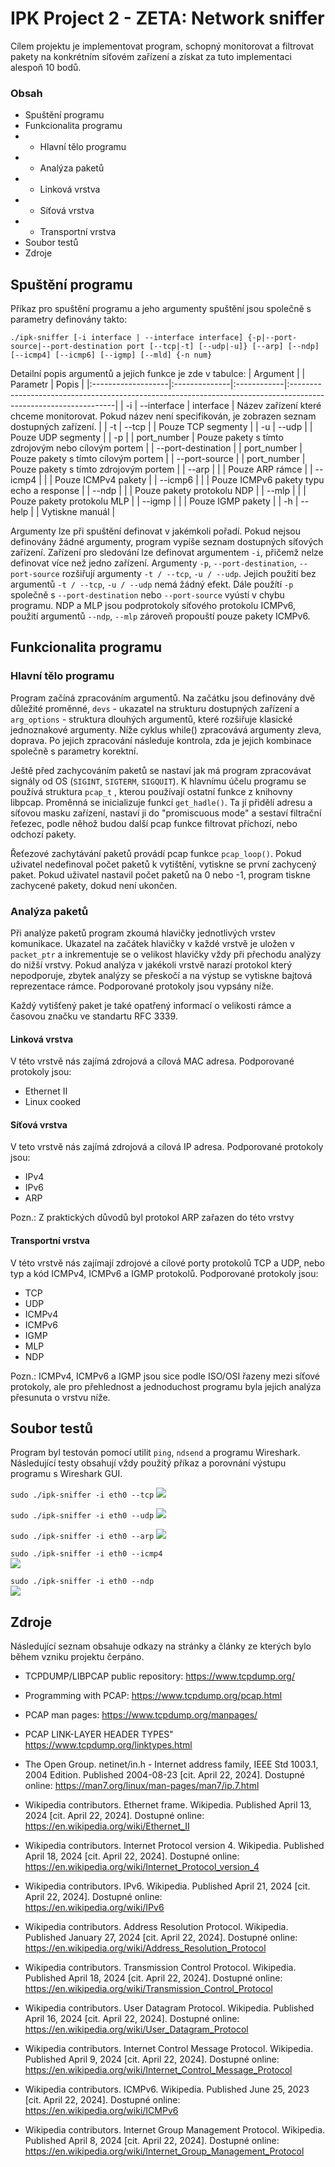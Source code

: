 # IPK Project 2 - ZETA: Network sniffer
Cílem projektu je implementovat program, schopný monitorovat a filtrovat pakety na konkrétním síťovém zařízení a získat za tuto implementaci alespoň 10 bodů.

### Obsah
- Spuštění programu
- Funkcionalita programu
- - Hlavní tělo programu
- - Analýza paketů
- - Linková vrstva
- - Síťová vrstva
- - Transportní vrstva
- Soubor testů
- Zdroje

## Spuštění programu
Příkaz pro spuštění programu a jeho argumenty spuštění jsou společně s parametry definovány takto:

    ./ipk-sniffer [-i interface | --interface interface] {-p|--port-source|--port-destination port [--tcp|-t] [--udp|-u]} [--arp] [--ndp] [--icmp4] [--icmp6] [--igmp] [--mld] {-n num}  

Detailní popis argumentů a jejich funkce je zde v tabulce:
| Argument           |               | Parametr    | Popis                                                                                                           |
|:-------------------|:--------------|:------------|:----------------------------------------------------------------------------------------------------------------|
| -i                 | --interface   | interface   | Název zařízení které chceme monitorovat. Pokud název není specifikován, je zobrazen seznam dostupných zařízení. |
| -t                 | --tcp         |             | Pouze TCP segmenty                                                                                              |
| -u                 | --udp         |             | Pouze UDP segmenty                                                                                              |
| -p                 |               | port_number | Pouze pakety s tímto zdrojovým nebo cílovým portem                                                              |
| --port-destination |               | port_number | Pouze pakety s tímto cílovým portem                                                                             |
| --port-source      |               | port_number | Pouze pakety s tímto zdrojovým portem                                                                           |
| --arp              |               |             | Pouze ARP rámce                                                                                                 |
| --icmp4            |               |             | Pouze ICMPv4 pakety                                                                                             |
| --icmp6            |               |             | Pouze ICMPv6 pakety typu echo a response                                                                        |
| --ndp              |               |             | Pouze pakety protokolu NDP                                                                                      |
| --mlp              |               |             | Pouze pakety protokolu MLP                                                                                      |
| --igmp             |               |             | Pouze IGMP pakety                                                                                               |
| -h                 | --help        |             | Vytiskne manuál                                                                                                 |

Argumenty lze při spuštění definovat v jakémkoli pořadí. Pokud nejsou definovány žádné argumenty, program vypíše seznam dostupných síťových zařízení. Zařízení pro sledování lze definovat argumentem ````-i````, přičemž nelze definovat více než jedno zařízení. Argumenty ````-p````, ````--port-destination````, ````--port-source```` rozšiřují argumenty ````-t / --tcp````, ````-u / --udp````. Jejich použití bez argumentů ````-t / --tcp````, ````-u / --udp```` nemá žádný efekt. Dále použítí ````-p```` společně s ````--port-destination```` nebo ````--port-source```` vyústí v chybu programu. NDP a MLP jsou podprotokoly síťového protokolu ICMPv6, použití argumentů ````--ndp````, ````--mlp```` zároveň propouští pouze pakety ICMPv6.

## Funkcionalita programu
### Hlavní tělo programu
Program začíná zpracováním argumentů. Na začátku jsou definovány dvě důležité proměnné, ````devs```` - ukazatel na strukturu dostupných zařízení a ````arg_options```` - struktura dlouhých argumentů, které rozšiřuje klasické jednoznakové argumenty. Níže cyklus while() zpracovává argumenty zleva, doprava. Po jejich zpracování následuje kontrola, zda je jejich kombinace společně s parametry korektní.

Ještě před zachycováním paketů se nastaví jak má program zpracovávat signály od OS (````SIGINT````, ````SIGTERM````, ````SIGQUIT````).
K hlavnímu účelu programu se používá struktura ````pcap_t```` , kterou používají ostatní funkce z knihovny libpcap. Proměnná se inicializuje funkcí ````get_hadle()````. Ta jí přidělí adresu a síťovou masku zařízení, nastaví ji do "promiscuous mode" a sestaví filtrační řeťezec, podle něhož budou další pcap funkce filtrovat příchozí, nebo odchozí pakety.

Řeťezové zachytávání paketů provádí pcap funkce ````pcap_loop()````. Pokud uživatel nedefinoval počet paketů k vytištění, vytiskne se první zachycený paket. Pokud uživatel nastavil počet paketů na 0 nebo -1, program tiskne zachycené pakety, dokud není ukončen.

### Analýza paketů
Při analýze paketů program zkoumá hlavičky jednotlivých vrstev komunikace. Ukazatel na začátek hlavičky v každé vrstvě je uložen v ````packet_ptr```` a inkrementuje se o velikost hlavičky vždy při přechodu analýzy do nižší vrstvy. Pokud analýza v jakékoli vrstvě narazí protokol který nepodporuje, zbytek analýzy se přeskočí a na výstup se vytiskne bajtová reprezentace rámce. Podporované protokoly jsou vypsány níže.

Každý vytišťený paket je také opatřený informací o velikosti rámce a časovou značku ve standartu RFC 3339.
#### Linková vrstva
V této vrstvě nás zajímá zdrojová a cílová MAC adresa. Podporované protokoly jsou:  
- Ethernet II  
- Linux cooked

#### Síťová vrstva
V teto vrstvě nás zajímá zdrojová a cílová IP adresa. Podporované protokoly jsou:  
- IPv4
- IPv6
- ARP   

Pozn.: Z praktických důvodů byl protokol ARP zařazen do této vrstvy

#### Transportní vrstva
V této vrstvě nás zajímají zdrojové a cílové porty protokolů TCP a UDP, nebo typ a kód ICMPv4, ICMPv6 a IGMP protokolů. Podporované protokoly jsou:  
- TCP
- UDP
- ICMPv4
- ICMPv6
- IGMP
- MLP
- NDP

Pozn.: ICMPv4, ICMPv6 a IGMP jsou sice podle ISO/OSI řazeny mezi síťové protokoly, ale pro přehlednost a jednoduchost programu byla jejich analýza přesunuta o vrstvu níže.

## Soubor testů
Program byl testován pomocí utilit ````ping````, ````ndsend```` a programu Wireshark. Následující testy obsahují vždy použitý příkaz a porovnání výstupu programu s Wireshark GUI.

````sudo ./ipk-sniffer -i eth0 --tcp````
<img src="pic/tcp.png">

````sudo ./ipk-sniffer -i eth0 --udp````
<img src="pic/udp.png">   

````sudo ./ipk-sniffer -i eth0 --arp````
<img src="pic/arp.png">   

````sudo ./ipk-sniffer -i eth0 --icmp4````  
<img src="pic/icmpv4.png">    

````sudo ./ipk-sniffer -i eth0 --ndp````    
<img src="pic/ndp.png">    

## Zdroje
Následující seznam obsahuje odkazy na stránky a články ze kterých bylo během vzniku projektu čerpáno.

- TCPDUMP/LIBPCAP public repository: https://www.tcpdump.org/
- Programming with PCAP: https://www.tcpdump.org/pcap.html
- PCAP man pages: https://www.tcpdump.org/manpages/
- PCAP LINK-LAYER HEADER TYPES" https://www.tcpdump.org/linktypes.html

- The Open Group. netinet/in.h - Internet address family, IEEE Std 1003.1, 2004 Edition. Published 2004-08-23 [cit. April 22, 2024]. Dostupné online:
https://man7.org/linux/man-pages/man7/ip.7.html

- Wikipedia contributors. Ethernet frame. Wikipedia. Published April 13, 2024 [cit. April 22, 2024]. Dostupné online:  
https://en.wikipedia.org/wiki/Ethernet_II

- Wikipedia contributors. Internet Protocol version 4. Wikipedia. Published April 18, 2024 [cit. April 22, 2024]. Dostupné online:  
https://en.wikipedia.org/wiki/Internet_Protocol_version_4

- Wikipedia contributors. IPv6. Wikipedia. Published April 21, 2024 [cit. April 22, 2024]. Dostupné online:  
https://en.wikipedia.org/wiki/IPv6

- Wikipedia contributors. Address Resolution Protocol. Wikipedia. Published January 27, 2024 [cit. April 22, 2024]. Dostupné online:  
https://en.wikipedia.org/wiki/Address_Resolution_Protocol

- Wikipedia contributors. Transmission Control Protocol. Wikipedia. Published April 18, 2024 [cit. April 22, 2024]. Dostupné online:  
https://en.wikipedia.org/wiki/Transmission_Control_Protocol

- Wikipedia contributors. User Datagram Protocol. Wikipedia. Published April 16, 2024 [cit. April 22, 2024]. Dostupné online:  
https://en.wikipedia.org/wiki/User_Datagram_Protocol

- Wikipedia contributors. Internet Control Message Protocol. Wikipedia. Published April 9, 2024 [cit. April 22, 2024]. Dostupné online:  
https://en.wikipedia.org/wiki/Internet_Control_Message_Protocol

- Wikipedia contributors. ICMPv6. Wikipedia. Published June 25, 2023 [cit. April 22, 2024]. Dostupné online:  
https://en.wikipedia.org/wiki/ICMPv6

- Wikipedia contributors. Internet Group Management Protocol. Wikipedia. Published April 8, 2024 [cit. April 22, 2024]. Dostupné online:  
https://en.wikipedia.org/wiki/Internet_Group_Management_Protocol